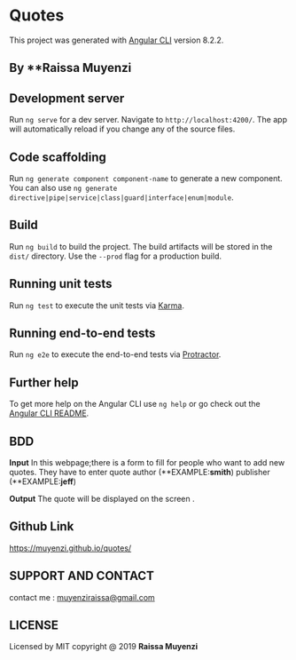 # Quotes

This project was generated with [Angular CLI](https://github.com/angular/angular-cli) version 8.2.2.
## By **Raissa Muyenzi

## Development server

Run `ng serve` for a dev server. Navigate to `http://localhost:4200/`. The app will automatically reload if you change any of the source files.

## Code scaffolding

Run `ng generate component component-name` to generate a new component. You can also use `ng generate directive|pipe|service|class|guard|interface|enum|module`.

## Build

Run `ng build` to build the project. The build artifacts will be stored in the `dist/` directory. Use the `--prod` flag for a production build.

## Running unit tests

Run `ng test` to execute the unit tests via [Karma](https://karma-runner.github.io).

## Running end-to-end tests

Run `ng e2e` to execute the end-to-end tests via [Protractor](http://www.protractortest.org/).

## Further help

To get more help on the Angular CLI use `ng help` or go check out the [Angular CLI README](https://github.com/angular/angular-cli/blob/master/README.md).

## BDD 
  **Input**
  In this webpage;there is a form to fill for people who want to add new quotes.
  They have to enter quote
  author (**EXAMPLE:**smith**) 
  publisher (**EXAMPLE:**jeff**)
 
  **Output**
   The quote will be displayed on the screen .
 
 ## Github Link 
https://muyenzi.github.io/quotes/

 ## SUPPORT AND CONTACT
 contact me : muyenziraissa@gmail.com

 ## LICENSE
 Licensed by MIT copyright @ 2019 **Raissa Muyenzi**    